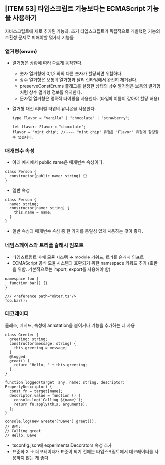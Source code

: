 ## [ITEM 53] 타입스크립트 기능보다는 ECMAScript 기능을 사용하기

자바스크립트에 새로 추가된 기능과, 초기 타입스크립트가 독립적으로 개발했던 기능의 호환성 문제로 피해야할 몇가지 기능들

### 열거형(enum)

- 열거형은 상황에 따라 다르게 동작한다.
  - 숫자 열거형에 0,1,2 외의 다른 숫자가 할당되면 위험하다.
  - 상수 열거형은 보통의 열거형과 달리 런타임에서 완전히 제거된다.
  - preserveConstEnums 플래그를 설정한 상태의 상수 열거형은 보통의 열거형처럼 상수 열거형 정보를 유지한다.
  - 문자열 열거형은 명목적 타이핑을 사용한다. (타입의 이름이 같아야 할당 허용)
- 열거형 대신 리터럴 타입의 유니온을 사용한다.

  ```tsx
  type Flavor = "vanilla" | "chocolate" | "strawberry";

  let flavor: Flavor = "chocolate";
  flavor = "mint chip"; //~~~~ "mint chip" 유형은 'Flavor' 유형에 할당할 수 없습니다.
  ```

### 매개변수 속성

- 아래 예시에서 public name은 매개변수 속성이다.

```tsx
class Person {
  constructor(public name: string) {}
}
```

- 일반 속성

```tsx
class Person {
  name: string;
  constructor(name: string) {
    this.name = name;
  }
}
```

- 일반 속성과 매개변수 속성 중 한 가지를 통일성 있게 사용하는 것이 좋다.

### 네임스페이스와 트리플 슬래시 임포트

- 타입스트립트 자체 모듈 시스템 → module 키워드, 트리플 슬래시 임포트
- ECMAScript 공식 모듈 시스템과 호환되기 위한 namespace 키워드 추가 (호환을 위함. 기본적으로는 import, export를 사용해야 함)

```tsx
namespace foo {
  function bar() {}
}

/// <reference path="ohter.ts"/>
foo.bar();
```

### 데코레이터

클래스, 메서드, 속성에 annotation을 붙이거나 기능을 추가하는 데 사용

```tsx
class Greeter {
  greeting: string;
  constructor(message: string) {
    this.greeting = message;
  }
  @logged
  greet() {
    return "Hello, " + this.greeting;
  }
}

function logged(target: any, name: string, descriptor: PropertyDescriptor) {
  const fn = target[name];
  descriptor.value = function () {
    console.log(`Calling ${name}`);
    return fn.apply(this, arguments);
  };
}

console.log(new Greeter("Dave").greet());
// 출력:
// Calling greet
// Hello, Dave
```

- tsconfig.json에 experimentalDecorators 속성 추가
- 표준화 X → 데코레이터가 표준이 되기 전에는 타입스크립트에서 데코레이터를 사용하지 않는 게 좋다
